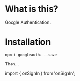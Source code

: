 # What is this?

Google Authentication.

# Installation

`npm i googleauths --save`

Then...

import { onSignIn } from 'onSignIn';
